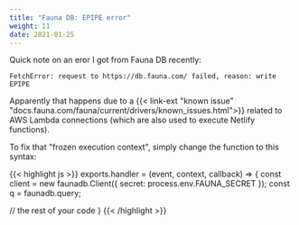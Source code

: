 ```yaml
---
title: "Fauna DB: EPIPE error"
weight: 11
date: 2021-01-25
---
```


Quick note on an eror I got from Fauna DB recently:

`FetchError: request to https://db.fauna.com/ failed, reason: write EPIPE`

Apparently that happens due to a {{< link-ext "known issue" "docs.fauna.com/fauna/current/drivers/known_issues.html">}} related to AWS Lambda connections (which are also used to execute Netlify functions).

To fix that "frozen execution context", simply change the function to this syntax:

{{< highlight js >}}
exports.handler = (event, context, callback) => {
  const client = new faunadb.Client({
    secret: process.env.FAUNA_SECRET
  });
  const q = faunadb.query;

  // the rest of your code
}
{{< /highlight >}}